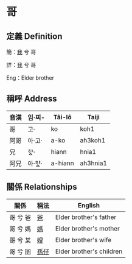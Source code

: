 # 哥
## 定義 Definition
簡：[我](member1.md) 兮 哥

詳：[我](member1.md) 兮 哥

Eng：Elder brother

## 稱呼 Address

音漢 | 임·찌- | Tâi-lô | Taiji
--- | --- | --- | --- 
哥 | 고· | ko | koh1 
阿哥 | 아·고· | a-ko | ah3koh1 
兄 | 햐ᇫ· | hiann | hnia1 
阿兄 | 아·햐ᇫ· | a-hiann | ah3hnia1 


## 關係 Relationships

關係 | 稱法 | English
--- | --- | --- 
哥 兮 爸 | [爸](member2.md) | Elder brother's father
哥 兮 媽 | [媽](member3.md) | Elder brother's mother
哥 兮 某 | [嫂](member21.md) | Elder brother's wife
哥 兮 囝 | [孫仔](member22.md) | Elder brother's children
